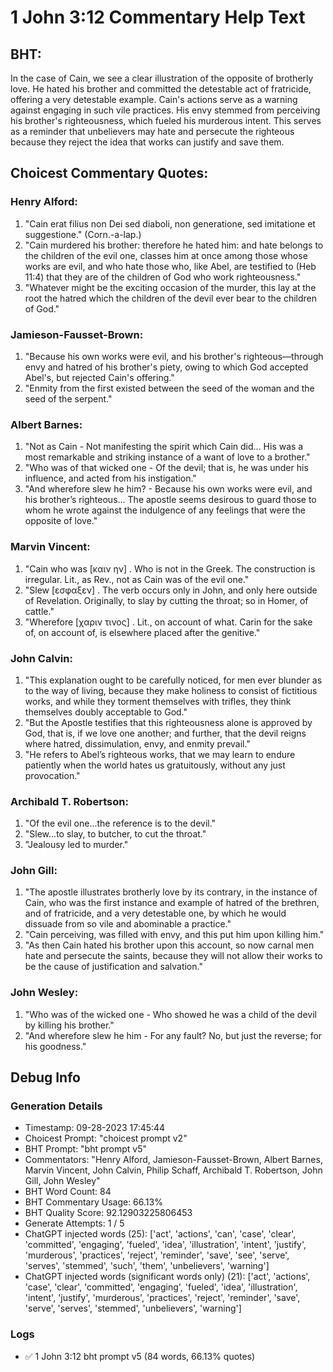 # 1 John 3:12 Commentary Help Text

## BHT:
In the case of Cain, we see a clear illustration of the opposite of brotherly love. He hated his brother and committed the detestable act of fratricide, offering a very detestable example. Cain's actions serve as a warning against engaging in such vile practices. His envy stemmed from perceiving his brother's righteousness, which fueled his murderous intent. This serves as a reminder that unbelievers may hate and persecute the righteous because they reject the idea that works can justify and save them.

## Choicest Commentary Quotes:
### Henry Alford:
1. "Cain erat filius non Dei sed diaboli, non generatione, sed imitatione et suggestione." (Corn.-a-lap.) 
2. "Cain murdered his brother: therefore he hated him: and hate belongs to the children of the evil one, classes him at once among those whose works are evil, and who hate those who, like Abel, are testified to (Heb 11:4) that they are of the children of God who work righteousness." 
3. "Whatever might be the exciting occasion of the murder, this lay at the root the hatred which the children of the devil ever bear to the children of God."

### Jamieson-Fausset-Brown:
1. "Because his own works were evil, and his brother's righteous—through envy and hatred of his brother's piety, owing to which God accepted Abel's, but rejected Cain's offering."
2. "Enmity from the first existed between the seed of the woman and the seed of the serpent."

### Albert Barnes:
1. "Not as Cain - Not manifesting the spirit which Cain did... His was a most remarkable and striking instance of a want of love to a brother."
2. "Who was of that wicked one - Of the devil; that is, he was under his influence, and acted from his instigation."
3. "And wherefore slew he him? - Because his own works were evil, and his brother’s righteous... The apostle seems desirous to guard those to whom he wrote against the indulgence of any feelings that were the opposite of love."

### Marvin Vincent:
1. "Cain who was [καιν ην] . Who is not in the Greek. The construction is irregular. Lit., as Rev., not as Cain was of the evil one."
2. "Slew [εσφαξεν] . The verb occurs only in John, and only here outside of Revelation. Originally, to slay by cutting the throat; so in Homer, of cattle."
3. "Wherefore [χαριν τινος] . Lit., on account of what. Carin for the sake of, on account of, is elsewhere placed after the genitive."

### John Calvin:
1. "This explanation ought to be carefully noticed, for men ever blunder as to the way of living, because they make holiness to consist of fictitious works, and while they torment themselves with trifles, they think themselves doubly acceptable to God."
2. "But the Apostle testifies that this righteousness alone is approved by God, that is, if we love one another; and further, that the devil reigns where hatred, dissimulation, envy, and enmity prevail."
3. "He refers to Abel’s righteous works, that we may learn to endure patiently when the world hates us gratuitously, without any just provocation."

### Archibald T. Robertson:
1. "Of the evil one...the reference is to the devil." 
2. "Slew...to slay, to butcher, to cut the throat."
3. "Jealousy led to murder."

### John Gill:
1. "The apostle illustrates brotherly love by its contrary, in the instance of Cain, who was the first instance and example of hatred of the brethren, and of fratricide, and a very detestable one, by which he would dissuade from so vile and abominable a practice."
2. "Cain perceiving, was filled with envy, and this put him upon killing him."
3. "As then Cain hated his brother upon this account, so now carnal men hate and persecute the saints, because they will not allow their works to be the cause of justification and salvation."

### John Wesley:
1. "Who was of the wicked one - Who showed he was a child of the devil by killing his brother."
2. "And wherefore slew he him - For any fault? No, but just the reverse; for his goodness."


## Debug Info
### Generation Details
- Timestamp: 09-28-2023 17:45:44
- Choicest Prompt: "choicest prompt v2"
- BHT Prompt: "bht prompt v5"
- Commentators: "Henry Alford, Jamieson-Fausset-Brown, Albert Barnes, Marvin Vincent, John Calvin, Philip Schaff, Archibald T. Robertson, John Gill, John Wesley"
- BHT Word Count: 84
- BHT Commentary Usage: 66.13%
- BHT Quality Score: 92.12903225806453
- Generate Attempts: 1 / 5
- ChatGPT injected words (25):
	['act', 'actions', 'can', 'case', 'clear', 'committed', 'engaging', 'fueled', 'idea', 'illustration', 'intent', 'justify', 'murderous', 'practices', 'reject', 'reminder', 'save', 'see', 'serve', 'serves', 'stemmed', 'such', 'them', 'unbelievers', 'warning']
- ChatGPT injected words (significant words only) (21):
	['act', 'actions', 'case', 'clear', 'committed', 'engaging', 'fueled', 'idea', 'illustration', 'intent', 'justify', 'murderous', 'practices', 'reject', 'reminder', 'save', 'serve', 'serves', 'stemmed', 'unbelievers', 'warning']

### Logs
- ✅ 1 John 3:12 bht prompt v5 (84 words, 66.13% quotes)